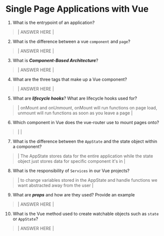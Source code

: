 # Single Page Applications with Vue
01. What is the entrypoint of an application?

  > | ANSWER HERE |

02. What is the difference between a vue `component` and `page`?

  > | ANSWER HERE |

03. What is ***Component-Based Architecture***?

  > | ANSWER HERE |

04. What are the three tags that make up a Vue component?

  > | ANSWER HERE |

05. What are ***lifecycle hooks***? What are lifecycle hooks used for?

  > | onMount and onUnmount, onMount will run functions on page load, unmount will run functions as soon as you leave a page |

06. Which component in Vue does the vue-router use to mount pages onto?

  > |  |

07. What is the difference between the `AppState` and the state object within a component?

  > | The AppState stores data for the entire application while the state object just stores data for specific component it's in |

08. What is the responsibility of `Services` in our Vue projects?

  > | to change variables stored in the AppState and handle functions we want abstracted away from the user |

09. What are ***props*** and how are they used? Provide an example

  > | ANSWER HERE |

10. What is the Vue method used to create watchable objects such as `state` or `AppState`?

  > | ANSWER HERE |
